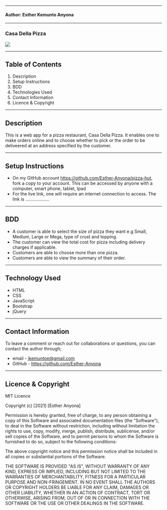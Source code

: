 -------------
#### Author: Esther Kemunto Anyona
-------------
### Casa Della Pizza



![](...........)

-------------
## Table of Contents 

1. Description
1. Setup Instructions
1. BDD
1. Technologies Used
1. Contact Information
1. Licence & Copyright

-------------
## Description

<p>This is a web app for a pizza restaurant, Casa Della Pizza. It enables one to make orders online and to choose whether to pick or the order to be deliveered at an address specified by the customer.</p>

----------------------
## Setup Instructions

* On my GitHub account https://github.com/Esther-Anyona/pizza-hut, fork a copy to your account. This can be accessed by anyone with a computer, smart phone, tablet, Ipad 
* For the live link, one will require an internet connection to access. The link is ...................

-----------
## BDD

- A customer is able to select the size of pizza they want e.g Small, Medium, Large or Mega, type of crust and topping.
- The customer can view the total cost for pizza including delivery charges if applicable. 
- Customers are able to choose more than one pizza.
- Customers are able to view the summary of their order.

-------------------
## Technology Used

* HTML 
* CSS 
* JavaScript 
* Bootstrap 
* jQuery

----------------------
## Contact Information

<p>To leave a comment or reach out for collaborations or questions, you can contact the author through;</p>

* email - jkemuntoe@gmail.com
* GitHub - https://github.com/Esther-Anyona

------------
## Licence & Copyright

MIT Licence

Copyright (c) [2021] [Esther Anyona]

<p>Permission is hereby granted, free of charge, to any person obtaining a copy of this Software and associated documentation files (the "Software"), to deal in the Software without restriction, including without limitation the rights to use, copy, modify, merge, publish, distribute, sublicense, and/or sell copies of the Software, and to permit persons to whom the Software is furnished to do so, subject to the following conditions:

The above copyright notice and this permission notice shall be included in all copies or substantial portions of the Software.

THE SOFTWARE IS PROVIDED "AS IS", WITHOUT WARRANTY OF ANY KIND, EXPRESS OR IMPLIED, INCLUDING BUT NOT LIMITED TO THE WARRANTIES OF MERCHANTABILITY, FITNESS FOR A PARTICULAR PURPOSE AND NON-FRINGEMENT. IN NO EVENT SHALL THE AUTHORS OR COPYRIGHT HOLDERS BE LIABLE FOR ANY CLAIM, DAMAGES OR OTHER LIABILITY, WHETHER IN AN ACTION OF CONTRACT, TORT OR OTHERWISE, ARISING FROM, OUT OF OR IN CONNECTION WITH THE SOFTWARE OR THE USE OR OTHER DEALINGS IN THE SOFTWARE.</p>